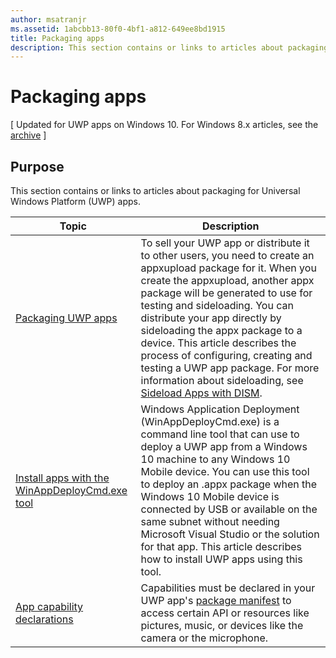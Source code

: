 ```yaml
---
author: msatranjr
ms.assetid: 1abcbb13-80f0-4bf1-a812-649ee8bd1915
title: Packaging apps
description: This section contains or links to articles about packaging for Universal Windows Platform (UWP) apps.
---
```

# Packaging apps

\[ Updated for UWP apps on Windows 10. For Windows 8.x articles, see the [archive](http://go.microsoft.com/fwlink/p/?linkid=619132) \]

## Purpose

This section contains or links to articles about packaging for Universal Windows Platform (UWP) apps.

| Topic | Description |
|-------|-------------|
| [Packaging UWP apps](packaging-uwp-apps.md) | To sell your UWP app or distribute it to other users, you need to create an appxupload package for it. When you create the appxupload, another appx package will be generated to use for testing and sideloading. You can distribute your app directly by sideloading the appx package to a device. This article describes the process of configuring, creating and testing a UWP app package. For more information about sideloading, see [Sideload Apps with DISM](http://go.microsoft.com/fwlink/?LinkID=231020). |
| [Install apps with the WinAppDeployCmd.exe tool](install-universal-windows-apps-with-the-winappdeploycmd-tool.md) | Windows Application Deployment (WinAppDeployCmd.exe) is a command line tool that can use to deploy a UWP app from a Windows 10 machine to any Windows 10 Mobile device. You can use this tool to deploy an .appx package when the Windows 10 Mobile device is connected by USB or available on the same subnet without needing Microsoft Visual Studio or the solution for that app. This article describes how to install UWP apps using this tool. |
| [App capability declarations](app-capability-declarations.md) | Capabilities must be declared in your UWP app's [package manifest](https://msdn.microsoft.com/library/windows/apps/BR211474) to access certain API or resources like pictures, music, or devices like the camera or the microphone. |
 



<!--HONumber=Jun16_HO3-->


